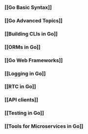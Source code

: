 ### [[Go Basic Syntax]]

### [[Go Advanced Topics]]
### [[Building CLIs in Go]]

### [[ORMs in Go]]

### [[Go Web Frameworks]]

### [[Logging in Go]]

### [[RTC in Go]]

### [[API clients]]

### [[Testing in Go]]

### [[Tools for Microservices in Go]]

